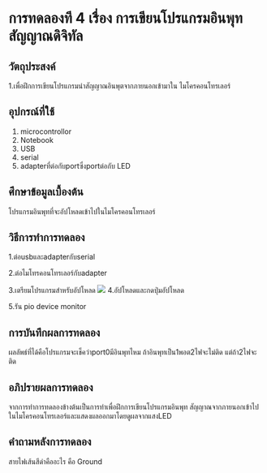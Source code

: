 # การทดลองที 4 เรื่อง การเขียนโปรแกรมอินพุทสัญญาณดิจิทัล
## วัตถุประสงค์
1.เพื่อฝึกการเขียนโปรแกรมนําสัญญาณอินพุตจากภายนอกเข้ามาใน
ไมโครคอนโทรเลอร์
## อุปกรณ์ที่ใช้
1. microcontrollor
2. Notebook 
3. USB
4. serial
5. adapterที่ต่อกับportซึ่งportต่อกับ LED
## ศึกษาข้อมูลเบื้องต้น
โปรแกรมอินพุทที่จะอัปโหลดเข้าไปในไมโครคอนโทรเลอร์
## วิธีการทําการทดลอง
1.ต่อusbและadapterกับserial

2.ต่อไมโทรคอนโทรเลอร์กับadapter

3.เตรียมโปรแกรมสำหรับอัปโหลด
![](https://user-images.githubusercontent.com/80879956/112445277-882ed400-8d81-11eb-8e58-e3ac7f024a18.jpg)
4.อัปโหลดและกดปุ่มอัปโหลด

5.รัน pio device monitor

## การบันทึกผลการทดลอง
ผลลัพธ์ที่ได้คือโปรแกรมจะเช็คว่าport0มีอินพุทไหม ถ้าอินพุทเป็น1พอต2ไฟจะไม่ติด แต่ถ้า2ไฟจะติด
## อภิปรายผลการทดลอง
จากการทําการทดลองข้างต้นเป็นการทําเพื่อฝึกการเขียนโปรแกรมอินพุท
สัญญาณจากภายนอกเข้าไปในไมโครคอนโทรเลอร์และแสดงผลออกมาโดยดูผลจากแสงLED
## คําถามหลังการทดลอง
สายไฟเส้นสีดําคืออะไร  คือ Ground
